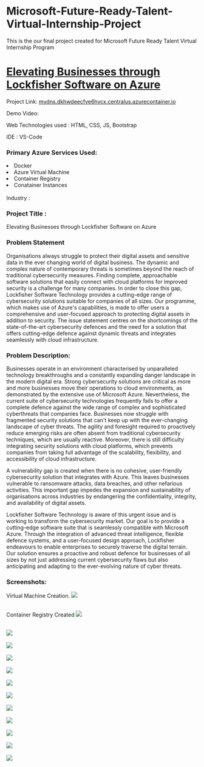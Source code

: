 <h1>Microsoft-Future-Ready-Talent-Virtual-Internship-Project</h1>
This is the our final project created for Microsoft Future Ready Talent Virtual Internship Program

<h1><a href="http://lockfisher-app.cee0bgh3d5h9g3cj.eastus2.azurecontainer.io/contact.html">Elevating Businesses through Lockfisher Software on Azure</a></h1>

Project Link:  <a href="http://lockfisher-app.cee0bgh3d5h9g3cj.eastus2.azurecontainer.io/contact.html">[mydns.dkhwdeecfve6hvcx.centralus.azurecontainer.io](http://lockfisher-app.cee0bgh3d5h9g3cj.eastus2.azurecontainer.io/contact.html)</a><br>

Demo Video: <a href=""></a>

Web Technologies used : HTML, CSS, JS, Bootstrap

IDE : VS-Code

<h3>Primary Azure Services Used:</h3>
<li>Docker</li>
<li>Azure Virtual Machine</li>
<li>Container Registry</li>
<li>Conatainer Instances</li>


<br>
Industry :


<h3>Project Title :</h3>
Elevating Businesses through Lockfisher Software on Azure

<h3>Problem Statement</h3>
Organisations always struggle to protect their digital assets and sensitive data in the ever changing world of digital business. The dynamic and complex nature of contemporary threats is sometimes beyond the reach of traditional cybersecurity measures. Finding complete, approachable software solutions that easily connect with cloud platforms for improved security is a challenge for many companies.
In order to close this gap, Lockfisher Software Technology provides a cutting-edge range of cybersecurity solutions suitable for companies of all sizes. Our programme, which makes use of Azure's capabilities, is made to offer users a comprehensive and user-focused approach to protecting digital assets in addition to security. The issue statement centres on the shortcomings of the state-of-the-art cybersecurity defences and the need for a solution that offers cutting-edge defence against dynamic threats and integrates seamlessly with cloud infrastructure.
<br>

<h3>Problem Description:</h3>
<p>Businesses operate in an environment characterised by unparalleled technology breakthroughs and a constantly expanding danger landscape in the modern digital era. Strong cybersecurity solutions are critical as more and more businesses move their operations to cloud environments, as demonstrated by the extensive use of Microsoft Azure. Nevertheless, the current suite of cybersecurity technologies frequently fails to offer a complete defence against the wide range of complex and sophisticated cyberthreats that companies face.
Businesses now struggle with fragmented security solutions that can't keep up with the ever-changing landscape of cyber threats. The agility and foresight required to proactively reduce emerging risks are often absent from traditional cybersecurity techniques, which are usually reactive. Moreover, there is still difficulty integrating security solutions with cloud platforms, which prevents companies from taking full advantage of the scalability, flexibility, and accessibility of cloud infrastructure.
</p>
<p>A vulnerability gap is created when there is no cohesive, user-friendly cybersecurity solution that integrates with Azure. This leaves businesses vulnerable to ransomware attacks, data breaches, and other nefarious activities. This important gap impedes the expansion and sustainability of organisations across industries by endangering the confidentiality, integrity, and availability of digital assets.
</p>
<p>Lockfisher Software Technology is aware of this urgent issue and is working to transform the cybersecurity market. Our goal is to provide a cutting-edge software suite that is seamlessly compatible with Microsoft Azure. Through the integration of advanced threat intelligence, flexible defence systems, and a user-focused design approach, Lockfisher endeavours to enable enterprises to securely traverse the digital terrain. Our solution ensures a proactive and robust defence for businesses of all sizes by not just addressing current cybersecurity flaws but also anticipating and adapting to the ever-evolving nature of cyber threats.</p>

<h3>Screenshots:</h3>
Virtual Machine Creation.
<img src="https://github.com/rushikeshkalbande2503/Project_Azure/blob/master/assets/img/vm.png"></img>
<br>
<br>

Container Registry Created
<img src="https://github.com/rushikeshkalbande2503/Project_Azure/blob/master/assets/img/con_re1.png"></img>
<br>
<br>

<img src="https://github.com/rushikeshkalbande2503/Project_Azure/blob/master/assets/img/cont_r2.png"></img>
<br>
<br>
<img src="https://github.com/rushikeshkalbande2503/Project_Azure/blob/master/assets/img/cont_r3.png"></img>
<br>
<br>
<img src="https://github.com/rushikeshkalbande2503/Project_Azure/blob/master/assets/img/d1.png"></img>
<br>
<br>
<img src="https://github.com/rushikeshkalbande2503/Project_Azure/blob/master/assets/img/d2.png"></img>
<br>
<br>
<img src="https://github.com/rushikeshkalbande2503/Project_Azure/blob/master/assets/img/d3.png"></img>
<br>
<br>
<img src="https://github.com/rushikeshkalbande2503/Project_Azure/blob/master/assets/img/o1.png"></img>
<br>
<br>
<img src="https://github.com/rushikeshkalbande2503/Project_Azure/blob/master/assets/img/o2.png"></img>
<br>
<br>
<img src="https://github.com/rushikeshkalbande2503/Project_Azure/blob/master/assets/img/o3.png"></img>
<br>
<br>
<img src="https://github.com/rushikeshkalbande2503/Project_Azure/blob/master/assets/img/o4.png"></img>
<br>
<br>
<img src="https://github.com/rushikeshkalbande2503/Project_Azure/blob/master/assets/img/o5.png"></img>
<br>
<br>
<img src="https://github.com/rushikeshkalbande2503/Project_Azure/blob/master/assets/img/o6.png"></img>
<br>
<br>









